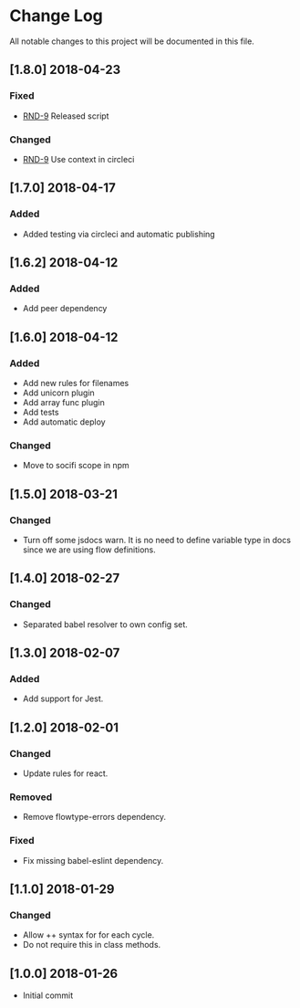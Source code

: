 # Change Log
All notable changes to this project will be documented in this file.


## [1.8.0] 2018-04-23
### Fixed
- [RND-9](https://socifi.atlassian.net/browse/RND-9) Released script

### Changed
- [RND-9](https://socifi.atlassian.net/browse/RND-9) Use context in circleci

## [1.7.0] 2018-04-17
### Added
- Added testing via circleci and automatic publishing


## [1.6.2] 2018-04-12
### Added
- Add peer dependency


## [1.6.0] 2018-04-12
### Added
- Add new rules for filenames
- Add unicorn plugin
- Add array func plugin
- Add tests
- Add automatic deploy

### Changed
- Move to socifi scope in npm


## [1.5.0] 2018-03-21
### Changed
- Turn off some jsdocs warn. It is no need to define variable type in docs since we are using flow definitions.


## [1.4.0] 2018-02-27
### Changed
- Separated babel resolver to own config set.


## [1.3.0] 2018-02-07
### Added
- Add support for Jest.


## [1.2.0] 2018-02-01
### Changed
- Update rules for react.

### Removed
- Remove flowtype-errors dependency.

### Fixed
- Fix missing babel-eslint dependency.


## [1.1.0] 2018-01-29
### Changed
- Allow ++ syntax for for each cycle.
- Do not require this in class methods.


## [1.0.0] 2018-01-26
- Initial commit
